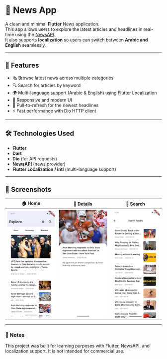 # 📰 News App

A clean and minimal **Flutter** News application.  
This app allows users to explore the latest articles and headlines in real-time using the [NewsAPI](https://newsapi.org/).  
It also supports **localization** so users can switch between **Arabic and English** seamlessly.  

---

## 🚀 Features
- 🗞️ Browse latest news across multiple categories  
- 🔍 Search for articles by keyword  
- 🌍 Multi-language support (Arabic & English) using Flutter Localization  
- 📱 Responsive and modern UI  
- 🔄 Pull-to-refresh for the newest headlines  
- ⚡ Fast performance with Dio HTTP client  

---

## 🛠️ Technologies Used
- **Flutter**  
- **Dart**  
- **Dio** (for API requests)  
- **NewsAPI** (news provider)  
- **Flutter Localization / intl** (multi-language support)  

---

## 📸 Screenshots

| 🏠 Home | 📄 Details | 🔎 Search |
|---------|------------|----------|
| <img src="assets/screenshots/home.png" width="250"/> | <img src="assets/screenshots/details.png" width="250"/> | <img src="assets/screenshots/search.png" width="250"/> |

---

### 📌 Notes
This project was built for learning purposes with Flutter, NewsAPI, and localization support. It is not intended for commercial use.
